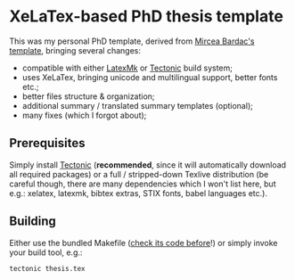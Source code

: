 # XeLaTex-based PhD thesis template

This was my personal PhD template, derived from [Mircea Bardac's
template](https://github.com/cs-pub-ro/templates/tree/master/theses/phd),
bringing several changes:

- compatible with either [LatexMk](https://ctan.org/pkg/latexmk) or 
  [Tectonic](https://tectonic-typesetting.github.io/) build system;
- uses XeLaTex, bringing unicode and multilingual support, better fonts etc.;
- better files structure & organization;
- additional summary / translated summary templates (optional);
- many fixes (which I forgot about);

## Prerequisites

Simply install [Tectonic](https://tectonic-typesetting.github.io/) (**recommended**, 
since it will automatically download all required packages) or a full / 
stripped-down Texlive distribution (be careful though, there are many dependencies
which I won't list here, but e.g.: xelatex, latexmk, bibtex extras, STIX fonts, babel
languages etc.).

## Building

Either use the bundled Makefile ([check its code before](./Makefile)!) or simply
invoke your build tool, e.g.:

```sh
tectonic thesis.tex
```

